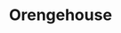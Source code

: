 ---
pid: llp624
title: Orengehouse
location_transcription: texas
coordinates: "[-98.490164681544, 29.426828920086]"
zipcode: NJ08096
gen_neighborhood: 
neighborhood: 
outside_phl: Woodbury NJ
age: '9'
age_range: 6-13
instagram: 
image_file_name: llp_624.jpg
proposal_transcription: Orangehouse
topic: Unknown
topic_summary: '0'
type: Building
keywords_other: 
credit: Iona
image_labels: 
twitter: 
facebook: 
permalink: "/monuments/llp624/"
layout: item-page
---
